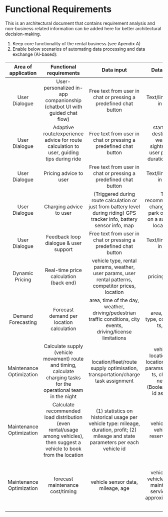 # Functional Requirements

This is an architectural document that contains requirement analysis and non-business related information can be added here for better architectural decision-making.
1. Keep core functionality of the rental business (see Apendix A)
2. Enable below scenarios of automating data processing and data exchange (AI-based):

|Area of application | Functional requirements| Data input| Data output | Tech Choice | Comments| 
|:--:|:--:|:--:|:--:|:--:|:--:|
|User Dialogue| User-personalized in-app companionship (chatbot UI with guided chat flow)| Free text from user in chat or pressing a predefined chat button | Text/link answer in chat | Hybrid (GenAI, ML, Code) | Risk of overspending by using GenAI. We will only use for non-predefined questions. |
|User Dialogue| Adaptive route/experience advice for route calculation to user, guiding tips during ride | Free text from user in chat or pressing a predefined chat button| start point, destination, weather, sightseeings, user patterns, duration, price) | MCP | Optional functionality, only if user wants a route. | 
|User Dialogue| Pricing advice to user | Free text from user in chat or pressing a predefined chat button | Text/link answer in chat | Code| Based on Dynamic Pricing functionality |
|User Dialogue| Charging advice to user | (Triggered during route calculation or just from battery level during riding) GPS tracker info, battery sensor info, map | Text recommendation: change route, park or charge on a suggested location(s) | Code, ML| ML only for charging locations & their availability, and traffic conditions |
|User Dialogue| Feedback loop dialogue & user support | Free text from user in chat or pressing a predefined chat button | Text/link answer in chat | Code, ML| Many predefined F.A.Q.|
|Dynamic Pricing| Real-time price calculation (back end) | vehicle type, rental params, weather, user params, user rental patterns, competitor prices, location | pricing options | Hybrid (GenAI, ML, Code) | Dynamic input and changing user patterns and competitor prices|
|Demand Forecasting| Forecast demand per location calculation | area, time of the day, weather, driving/pedestrian traffic conditions, city events, driving/license limitations| area, vehicle type, count, from ts, to ts |ML||
|Maintenance Optimization| Calculate supply (vehicle movement) route and timing, calculate charging tasks for the operational team in the night | location/fleet/route supply optimisation, transportation/charge task assignment | vehicle id, location from, location to, route params, deadline ts, charging needed (Boolean), team id assigned |Hybrid||
|Maintenance Optimization| Calculate recommended load distribution (even rental/usage among vehicles), then suggest a vehicle to book from the location | (1) statistics on historical usage per vehicle type: mileage, duration, profit; (2) mileage and state parameters per each vehicle id | vehicle type, vehicle id, reservation id | ML or GenAI | The more own statistics we have, the more precise we can calculate per the business |
|Maintenance Optimization| forecast maintenance cost/timing |vehicle sensor data, mileage, age | vehicle type, vehicle id, date, maintenance service type, approximate cost | GenAI| We need recent maintenance standards/pricing data per each vehicle model as well as price for specific vehicle error codes|





